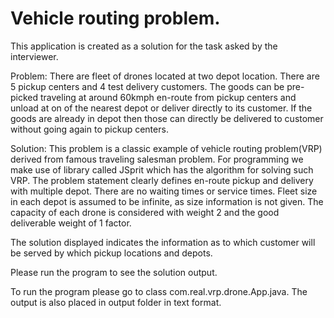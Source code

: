 # Vehicle routing problem.

This application is created as a solution for the task asked by the interviewer.

Problem: 
There are fleet of drones located at two depot location. There are 5 pickup centers and 4 test delivery customers.
The goods can be pre-picked traveling at around 60kmph en-route from pickup centers and unload at on of the nearest depot or deliver directly to its customer. If the goods are already in depot then those can directly be delivered to customer without going again to pickup centers.

Solution:
This problem is a classic example of vehicle routing problem(VRP) derived from famous traveling salesman problem. For programming we make use of library called JSprit which has the algorithm for solving such VRP. The problem statement clearly defines en-route pickup and delivery with multiple depot. There are no waiting times or service times. Fleet size in each depot is assumed to be infinite, as size information is not given. The capacity of each drone is considered with weight 2 and the good deliverable weight of 1 factor.

The solution displayed indicates the information as to which customer will be served by which pickup locations and depots.

Please run the program to see the solution output.

To run the program please go to class com.real.vrp.drone.App.java.
The output is also placed in output folder in text format.
